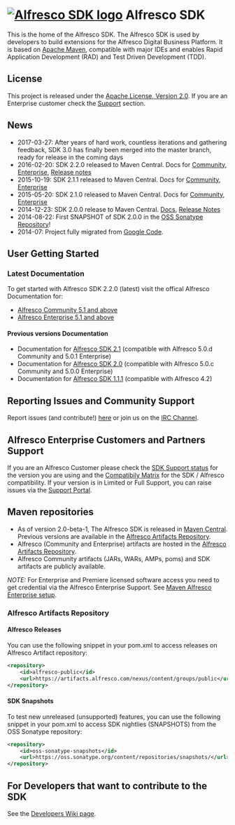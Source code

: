 # [![Alfresco SDK logo](https://github.com/Alfresco/alfresco-sdk/raw/master/src/site/resources/img/alfresco-maven-logo.jpg)](#features) Alfresco SDK

This is the home of the Alfresco SDK. The Alfresco SDK is used by developers to build extensions for the Alfresco Digital Business Platform. It is based on [Apache Maven](http://maven.apache.org/), compatible with major IDEs and enables Rapid Application Development (RAD) and Test Driven Development (TDD).

## License
This project is released under the [Apache License, Version 2.0](http://www.apache.org/licenses/LICENSE-2.0.html). If you are an Enterprise customer check the [Support](#alfresco-enterprise-customers-and-partners-support) section.

## News

- 2017-03-27: After years of hard work, countless iterations and gathering feedback, SDK 3.0 has finally been merged into the master branch, ready for release in the coming days
- 2016-02-20: SDK 2.2.0 released to Maven Central. Docs for [Community](http://docs.alfresco.com/community/concepts/alfresco-sdk-intro.html), [Enterprise](http://docs.alfresco.com/5.1/concepts/alfresco-sdk-intro.html), [Release notes](https://artifacts.alfresco.com/nexus/content/repositories/alfresco-docs/alfresco-sdk-aggregator/latest/github-report.html)
- 2015-10-19: SDK 2.1.1 released to Maven Central. Docs for [Community](http://docs.alfresco.com/community/concepts/alfresco-sdk-intro.html), [Enterprise](http://docs.alfresco.com/5.0/concepts/alfresco-sdk-intro.html)
- 2015-05-20: SDK 2.1.0 released to Maven Central. Docs for [Community](http://docs.alfresco.com/community/concepts/alfresco-sdk-intro.html), [Enterprise](http://docs.alfresco.com/5.0/concepts/alfresco-sdk-intro.html)
- 2014-12-23: SDK 2.0.0 release to Maven Central. [Docs](http://docs.alfresco.com/sdk2.0/concepts/alfresco-sdk-intro.html), [Release Notes](https://artifacts.alfresco.com/nexus/content/repositories/alfresco-docs/alfresco-sdk-aggregator/archive/2.0.0/github-report.htm)
- 2014-08-22: First SNAPSHOT of SDK 2.0.0 in the [OSS Sonatype Repository](https://oss.sonatype.org/content/repositories/snapshots/org/alfresco/maven/alfresco-sdk-parent/2.0.0-SNAPSHOT/)!
- 2014-07: Project fully migrated from [Google Code](https://code.google.com/p/maven-alfresco-archetypes).

## User Getting Started

### Latest Documentation
To get started with Alfresco SDK 2.2.0 (latest) visit the offical Alfresco Documentation for:

- [Alfresco Community 5.1 and above](http://docs.alfresco.com/community/concepts/alfresco-sdk-intro.html)
- [Alfresco Enterprise 5.1 and above](http://docs.alfresco.com/5.1/concepts/alfresco-sdk-intro.html)

#### Previous versions Documentation
- Documentation for [Alfresco SDK 2.1](http://docs.alfresco.com/sdk2.1/concepts/alfresco-sdk-intro.html) (compatible with Alfresco 5.0.d Community and 5.0.1 Enterprise)
- Documentation for [Alfresco SDK 2.0](http://docs.alfresco.com/sdk2.0/concepts/alfresco-sdk-intro.html) (compatible with Alfresco 5.0.c Community and 5.0.0 Enterprise)
- Documentation for [Alfresco SDK 1.1.1](http://docs.alfresco.com/4.2/concepts/dev-extensions-maven-sdk-intro.html) (compatible with Alfresco 4.2)




## Reporting Issues and Community Support
Report issues (and contribute!) [here](https://github.com/Alfresco/alfresco-sdk/issues?milestone=1&state=open) or join us on the [IRC Channel](http://chat.alfresco.com/).

## Alfresco Enterprise Customers and Partners Support
If you are an Alfresco Customer please check the [SDK Support status](http://www.alfresco.com/services/subscription/technical-support/product-support-status) for the version you are using and the [Compatibily Matrix](http://docs.alfresco.com/community/concepts/alfresco-sdk-compatibility.html) for the SDK / Alfresco compatibility. If your version is in Limited or Full Support, you can raise issues via the [Support Portal](http://support.alfresco.com).

## Maven repositories
- As of version 2.0-beta-1, The Alfresco SDK is released in [Maven Central](http://search.maven.org/#search|ga|1|alfresco-sdk). Previous versions are available in the [Alfresco Artifacts Repository](https://artifacts.alfresco.com/).
- Alfresco (Community and Enterprise) artifacts are  hosted in the [Alfresco Artifacts Repository](https://artifacts.alfresco.com/).
- Alfresco Community artifacts (JARs, WARs, AMPs, poms) and SDK artifacts are publicly available.

*NOTE:* For Enterprise and Premiere licensed software access you need to get credential via the Alfresco Enterprise Support. See [Maven Alfresco Enterprise setup](http://docs.alfresco.com/5.0/concepts/alfresco-sdk-using-enterprise-edition.html).

### Alfresco Artifacts Repository

#### Alfresco Releases
You can use the following snippet in your pom.xml to access releases on Alfresco Artifact repository:

```xml
<repository>
    <id>alfresco-public</id>
    <url>https://artifacts.alfresco.com/nexus/content/groups/public</url>
</repository>
```

#### SDK Snapshots
To test new unreleased (unsupported) features, you can use the following snippet in your pom.xml to access SDK nightlies (SNAPSHOTS) from the OSS Sonatype repository:

```xml
<repository>
    <id>oss-sonatype-snapshots</id>
    <url>https://oss.sonatype.org/content/repositories/snapshots/</url>
</repository>
```

## For Developers that want to contribute to the SDK
See the [Developers Wiki page](https://github.com/Alfresco/alfresco-sdk/wiki/Developer-Wiki).

